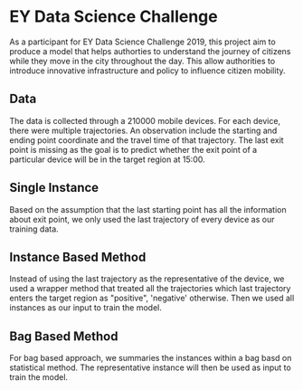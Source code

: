 # EY Data Science Challenge

As a participant for EY Data Science Challenge 2019, this project aim to produce a model that helps authorties to understand the journey of citizens while they move in the city throughout the day. This allow authorities to introduce innovative infrastructure and policy to influence citizen mobility.

## Data

The data is collected through a 210000 mobile devices. For each device, there were multiple trajectories. An observation include the starting and ending point coordinate and the travel time of that trajectory. The last exit point is missing as the goal is to predict whether the exit point of a particular device will be in the target region at 15:00.

## Single Instance 

Based on the assumption that the last starting point has all the information about exit point, we only used the last trajectory of every device as our training data. 

## Instance Based Method

Instead of using the last trajectory as the representative of the device, we used a wrapper method that treated all the trajectories which last trajectory enters the target region as "positive", 'negative' otherwise. Then we used all instances as our input to train the model. 

## Bag Based Method

 For bag based approach, we summaries the instances within a bag basd on statistical method. The representative instance will then be used as input to train the model.

